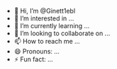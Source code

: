 - 👋 Hi, I’m @Ginett1ebl
- 👀 I’m interested in ...
- 🌱 I’m currently learning ...
- 💞️ I’m looking to collaborate on ...
- 📫 How to reach me ...
- 😄 Pronouns: ...
- ⚡ Fun fact: ...

<!---
Ginettebl/Ginettebl is a ✨ special ✨ repository because its `README.md` (this file) appears on your GitHub profile.
You can click the Preview link to take a look at your changes.
--->
